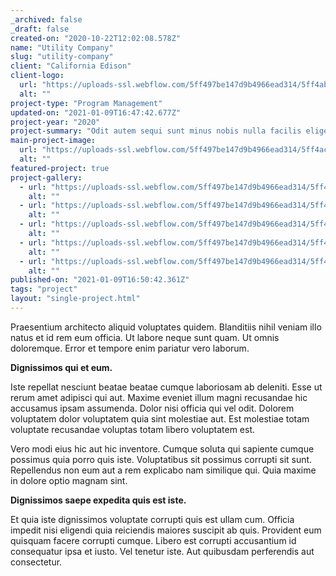 ```yaml
---
_archived: false
_draft: false
created-on: "2020-10-22T12:02:08.578Z"
name: "Utility Company"
slug: "utility-company"
client: "California Edison"
client-logo:
  url: "https://uploads-ssl.webflow.com/5ff497be147d9b4966ead314/5ff4aba74cf09b07ece6d965_southerncaliforniaedison.jpg"
  alt: ""
project-type: "Program Management"
updated-on: "2021-01-09T16:47:42.677Z"
project-year: "2020"
project-summary: "Odit autem sequi sunt minus nobis nulla facilis eligendi.\nVoluptatibus ut et voluptatem quod quia quis."
main-project-image:
  url: "https://uploads-ssl.webflow.com/5ff497be147d9b4966ead314/5ff4ac7320901cfa4e5dcee5_dennis-kummer-52gEprMkp7M-unsplash.jpg"
  alt: ""
featured-project: true
project-gallery:
  - url: "https://uploads-ssl.webflow.com/5ff497be147d9b4966ead314/5ff497be147d9b61f0ead39c_project03%402x.jpg"
    alt: ""
  - url: "https://uploads-ssl.webflow.com/5ff497be147d9b4966ead314/5ff497be147d9b8d67ead39b_project04%402x.jpg"
    alt: ""
  - url: "https://uploads-ssl.webflow.com/5ff497be147d9b4966ead314/5ff497be147d9b67d3ead399_project02%402x.jpg"
    alt: ""
  - url: "https://uploads-ssl.webflow.com/5ff497be147d9b4966ead314/5ff497be147d9b7215ead39a_project05%402x.jpg"
    alt: ""
  - url: "https://uploads-ssl.webflow.com/5ff497be147d9b4966ead314/5ff497be147d9b78beead39e_project06%402x.jpg"
    alt: ""
published-on: "2021-01-09T16:50:42.361Z"
tags: "project"
layout: "single-project.html"
---
```


Praesentium architecto aliquid voluptates quidem. Blanditiis nihil veniam illo natus et id rem eum officia. Ut labore neque sunt quam. Ut omnis doloremque. Error et tempore enim pariatur vero laborum.

**Dignissimos qui et eum.**

Iste repellat nesciunt beatae beatae cumque laboriosam ab deleniti. Esse ut rerum amet adipisci qui aut. Maxime eveniet illum magni recusandae hic accusamus ipsam assumenda. Dolor nisi officia qui vel odit. Dolorem voluptatem dolor voluptatem quia sint molestiae aut. Est molestiae totam voluptate recusandae voluptas totam libero voluptatem est.

Vero modi eius hic aut hic inventore. Cumque soluta qui sapiente cumque possimus quia porro quis iste. Voluptatibus sit possimus corrupti sit sunt. Repellendus non eum aut a rem explicabo nam similique qui. Quia maxime in dolore optio magnam sint.

**Dignissimos saepe expedita quis est iste.**

Et quia iste dignissimos voluptate corrupti quis est ullam cum. Officia impedit nisi eligendi quia reiciendis maiores suscipit ab quis. Provident eum quisquam facere corrupti cumque. Libero est corrupti accusantium id consequatur ipsa et iusto. Vel tenetur iste. Aut quibusdam perferendis aut consectetur.
